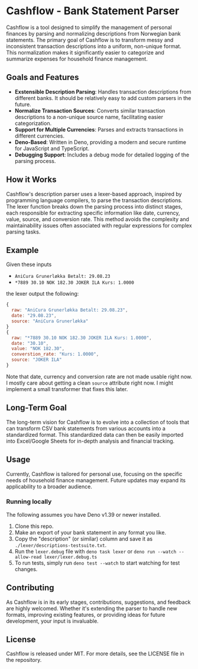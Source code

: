 # Cashflow - Bank Statement Parser

Cashflow is a tool designed to simplify the management of personal finances by
parsing and normalizing descriptions from Norwegian bank statements. The primary
goal of Cashflow is to transform messy and inconsistent transaction descriptions
into a uniform, non-unique format. This normalization makes it significantly
easier to categorize and summarize expenses for household finance management.

## Goals and Features

- **Exstensible Description Parsing**: Handles transaction descriptions from different banks. It should be relatively easy to add custom parsers in the future.
- **Normalize Transaction Sources**: Converts similar transaction descriptions to a non-unique source name, facilitating easier categorization.
- **Support for Multiple Currencies**: Parses and extracts transactions in different currencies.
- **Deno-Based**: Written in Deno, providing a modern and secure runtime for JavaScript and TypeScript.
- **Debugging Support**: Includes a debug mode for detailed logging of the parsing process.

## How it Works

Cashflow's description parser uses a lexer-based approach, inspired by
programming language compilers, to parse the transaction descriptions. The lexer function
breaks down the parsing process into distinct stages, each responsible for
extracting specific information like date, currency, value, source, and
conversion rate. This method avoids the complexity and maintainability issues
often associated with regular expressions for complex parsing tasks.

## Example

Given these inputs

- `AniCura Grunerløkka Betalt: 29.08.23`
- `*7889 30.10 NOK 182.30 JOKER ILA Kurs: 1.0000`

the lexer output the following:

```javascript
{
  raw: "AniCura Grunerløkka Betalt: 29.08.23",
  date: "29.08.23",
  source: "AniCura Grunerløkka"
}
{
  raw: "*7889 30.10 NOK 182.30 JOKER ILA Kurs: 1.0000",
  date: "30.10",
  value: "NOK 182.30",
  converstion_rate: "Kurs: 1.0000",
  source: "JOKER ILA"
}
```

Note that date, currency and conversion rate are not made usable right now. I mostly care about getting a clean `source` attribute right now. I might implement a small transformer that fixes this later.

## Long-Term Goal

The long-term vision for Cashflow is to evolve into a collection of tools that can transform CSV bank statements from various accounts into a standardized format. This standardized data can then be easily imported into Excel/Google Sheets for in-depth analysis and financial tracking.

## Usage

Currently, Cashflow is tailored for personal use, focusing on the specific needs of household finance management. Future updates may expand its applicability to a broader audience.

### Running locally

The following assumes you have Deno v1.39 or newer installed.

1. Clone this repo.
2. Make an export of your bank statement in any format you like.
3. Copy the "description" (or similar) column and save it as `./lexer/descriptions-testsuite.txt`.
4. Run the `lexer.debug` file with `deno task lexer` or `deno run --watch --allow-read lexer/lexer.debug.ts`
5. To run tests, simply run `deno test --watch` to start watching for test changes.

## Contributing

As Cashflow is in its early stages, contributions, suggestions, and feedback are highly welcomed. Whether it's extending the parser to handle new formats, improving existing features, or providing ideas for future development, your input is invaluable.

## License

Cashflow is released under MIT. For more details, see the LICENSE file in the repository.
